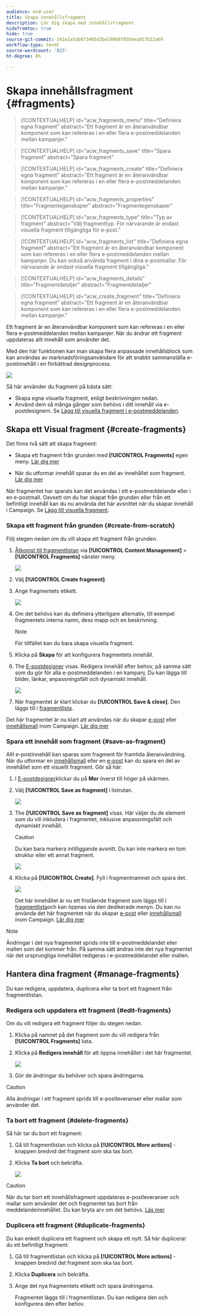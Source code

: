 ```yaml
---
audience: end-user
title: Skapa innehållsfragment
description: Lär dig skapa med innehållsfragment
hidefromtoc: true
hide: true
source-git-commit: 341e2a5ab073405d3be19068f85b9ea917b32a69
workflow-type: tm+mt
source-wordcount: '823'
ht-degree: 0%

---
```


# Skapa innehållsfragment {#fragments}


>[!CONTEXTUALHELP]
>id="acw_fragments_menu"
>title="Definiera egna fragment"
>abstract="Ett fragment är en återanvändbar komponent som kan refereras i en eller flera e-postmeddelanden mellan kampanjer."

>[!CONTEXTUALHELP]
>id="acw_fragments_save"
>title="Spara fragment"
>abstract="Spara fragment"

>[!CONTEXTUALHELP]
>id="acw_fragments_create"
>title="Definiera egna fragment"
>abstract="Ett fragment är en återanvändbar komponent som kan refereras i en eller flera e-postmeddelanden mellan kampanjer."

>[!CONTEXTUALHELP]
>id="acw_fragments_properties"
>title="Fragmentegenskaper"
>abstract="Fragmentegenskaper"

>[!CONTEXTUALHELP]
>id="acw_fragments_type"
>title="Typ av fragment"
>abstract="Välj fragmenttyp. För närvarande är endast visuella fragment tillgängliga för e-post."

>[!CONTEXTUALHELP]
>id="acw_fragments_list"
>title="Definiera egna fragment"
>abstract="Ett fragment är en återanvändbar komponent som kan refereras i en eller flera e-postmeddelanden mellan kampanjer. Du kan också använda fragment i dina e-postmallar. För närvarande är endast visuella fragment tillgängliga."

>[!CONTEXTUALHELP]
>id="acw_fragments_details"
>title="Fragmentdetaljer"
>abstract="Fragmentdetaljer"

>[!CONTEXTUALHELP]
>id="acw_create_fragment"
>title="Definiera egna fragment"
>abstract="Ett fragment är en återanvändbar komponent som kan refereras i en eller flera e-postmeddelanden mellan kampanjer."

Ett fragment är en återanvändbar komponent som kan refereras i en eller flera e-postmeddelanden mellan kampanjer. När du ändrar ett fragment uppdateras allt innehåll som använder det.

Med den här funktionen kan man skapa flera anpassade innehållsblock som kan användas av marknadsföringsanvändare för att snabbt sammanställa e-postinnehåll i en förbättrad designprocess.

![](assets/fragments.gif)


Så här använder du fragment på bästa sätt:

* Skapa egna visuella fragment, enligt beskrivningen nedan.
* Använd dem så många gånger som behövs i ditt innehåll via e-postdesignern. Se [Lägg till visuella fragment i e-postmeddelanden](../email/use-visual-fragments.md).

## Skapa ett Visual fragment {#create-fragments}

Det finns två sätt att skapa fragment:

* Skapa ett fragment från grunden med **[!UICONTROL Fragments]** egen meny. [Lär dig mer](#create-from-scratch)

* När du utformar innehåll sparar du en del av innehållet som fragment. [Lär dig mer](#save-as-fragment)

När fragmentet har sparats kan det användas i ett e-postmeddelande eller i en e-postmall. Oavsett om du har skapat från grunden eller från ett befintligt innehåll kan du nu använda det här avsnittet när du skapar innehåll i Campaign. Se [Lägg till visuella fragment](../email/use-visual-fragments.md).

### Skapa ett fragment från grunden {#create-from-scratch}

Följ stegen nedan om du vill skapa ett fragment från grunden.

1. [Åtkomst till fragmentlistan](#access-manage-fragments) via **[!UICONTROL Content Management]** > **[!UICONTROL Fragments]** vänster meny.

   ![](assets/fragments-list.png)

1. Välj **[!UICONTROL Create fragment]**.

1. Ange fragmentets etikett.

   ![](assets/fragment-create.png)

1. Om det behövs kan du definiera ytterligare alternativ, till exempel fragmentets interna namn, dess mapp och en beskrivning.

   >[!NOTE]
   >
   >För tillfället kan du bara skapa visuella fragment.

1. Klicka på **Skapa** för att konfigurera fragmentets innehåll.

1. The [E-postdesigner](../email/get-started-email-designer.md) visas. Redigera innehåll efter behov, på samma sätt som du gör för alla e-postmeddelanden i en kampanj. Du kan lägga till bilder, länkar, anpassningsfält och dynamiskt innehåll.

   ![](assets/fragment-designer.png)

1. När fragmentet är klart klickar du **[!UICONTROL Save & close]**. Den läggs till i [fragmentlista](#access-manage-fragments).

Det här fragmentet är nu klart att användas när du skapar [e-post](../email/get-started-email-designer.md) eller [innehållsmall](use-email-templates.md) inom Campaign. [Lär dig mer](../email/use-visual-fragments.md)


### Spara ett innehåll som fragment {#save-as-fragment}

Allt e-postinnehåll kan sparas som fragment för framtida återanvändning. När du utformar en [innehållsmall](use-email-templates.md) eller en [e-post](../email/get-started-email-designer.md) kan du spara en del av innehållet som ett visuellt fragment. Gör så här:

1. I [E-postdesigner](../email/get-started-email-designer.md)klickar du på **Mer** överst till höger på skärmen.

1. Välj **[!UICONTROL Save as fragment]** i listrutan.

   ![](assets/fragment-save-as.png)

1. The **[!UICONTROL Save as fragment]** visas. Här väljer du de element som du vill inkludera i fragmentet, inklusive anpassningsfält och dynamiskt innehåll.

   >[!CAUTION]
   >
   >Du kan bara markera intilliggande avsnitt. Du kan inte markera en tom struktur eller ett annat fragment.

   ![](assets/fragment-save-as-screen.png)

1. Klicka på **[!UICONTROL Create]**. Fyll i fragmentnamnet och spara det.

   ![](assets/fragment-save-confirm.png)

   Det här innehållet är nu ett fristående fragment som läggs till i [fragmentlista](#manage-fragments)och kan öppnas via den dedikerade menyn. Du kan nu använda det här fragmentet när du skapar [e-post](../email/get-started-email-designer.md) eller [innehållsmall](use-email-templates.md) inom Campaign. [Lär dig mer](../email/use-visual-fragments.md)

>[!NOTE]
>
>Ändringar i det nya fragmentet sprids inte till e-postmeddelandet eller mallen som det kommer från. På samma sätt ändras inte det nya fragmentet när det ursprungliga innehållet redigeras i e-postmeddelandet eller mallen.

## Hantera dina fragment {#manage-fragments}

Du kan redigera, uppdatera, duplicera eller ta bort ett fragment från fragmentlistan.

### Redigera och uppdatera ett fragment {#edit-fragments}

Om du vill redigera ett fragment följer du stegen nedan.

1. Klicka på namnet på det fragment som du vill redigera från **[!UICONTROL Fragments]** lista.
1. Klicka på **Redigera innehåll** för att öppna innehållet i det här fragmentet.

   ![](assets/fragment-edit-content.png)

1. Gör de ändringar du behöver och spara ändringarna.

>[!CAUTION]
>
>Alla ändringar i ett fragment sprids till e-postleveranser eller mallar som använder det.


### Ta bort ett fragment {#delete-fragments}

Så här tar du bort ett fragment:

1. Gå till fragmentlistan och klicka på **[!UICONTROL More actions]** -knappen bredvid det fragment som ska tas bort.
1. Klicka **Ta bort** och bekräfta.

   ![](assets/fragment-list-more-actions.png)

>[!CAUTION]
>
>När du tar bort ett innehållsfragment uppdateras e-postleveranser och mallar som använder det och fragmentet tas bort från meddelandeinnehållet. Du kan bryta arv om det behövs. [Läs mer](use-visual-fragments.md#break-inheritance)
>

### Duplicera ett fragment {#duplicate-fragments}

Du kan enkelt duplicera ett fragment och skapa ett nytt. Så här duplicerar du ett befintligt fragment:

1. Gå till fragmentlistan och klicka på **[!UICONTROL More actions]** -knappen bredvid det fragment som ska tas bort.
1. Klicka **Duplicera** och bekräfta.
1. Ange det nya fragmentets etikett och spara ändringarna.

   Fragmentet läggs till i fragmentlistan. Du kan redigera den och konfigurera den efter behov.
